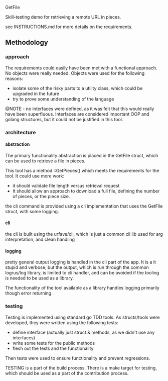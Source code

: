 GetFile

Skill-testing demo for retrieving a remote URL in pieces.

see INSTRUCTIONS.md for more details on the requirements.

## Methodology

### approach

The requirements could easily have been met with a functional approach.  No objects were really needed. Objects were
used for the following reasons:

- isolate some of the risky parts to a utility class, which could be upgraded in the future
- try to prove some understanding of the language

@NOTE - no interfaces were defined, as it was felt that this would really have been superfluous.  Interfaces are
considered important OOP and golang structures, but it could not be justified in this tool.

### architecture

#### abstraction

The primary functionality abstraction is placed in the GetFile struct, which can be used to retrieve a file in pieces.

This tool has a method ::GetPieces() which meets the requirements for the tool.  It could use more work:

- it should validate file length versus retrieval request
- It should allow an approach to download a full file, defining the number of pieces, or the piece size.

the cli command is provided using a cli implementation that uses the GetFile struct, with some logging.

#### cli

the cli is built using the urfave/cli, which is just a common cli lib used for arg interpretation, and clean handling

#### logging

pretty general output logging is handled in the cli part of the app.  It is a it stupid and verbose, but the output,
which is run through the common logrus/log library, is limited to cli handler, and can be avoided if the tooling is
needed to be used as a library.

The functionality of the tool available as a library handles logging primarily though error returning.

### testing

Testing is implemented using standard go TDD tools.  As structs/tools were developed, they were written using the
following tests:

- define interface (actually just struct & methods, as we didn't use any interfaces)
- write some tests for the public methods
- flesh out the tests and the functionality

Then tests were used to ensure functionality and prevent regressions.

TESTING is a part of the build process.  There is a make target for testing, which should be used as a part of the
contribution process.
